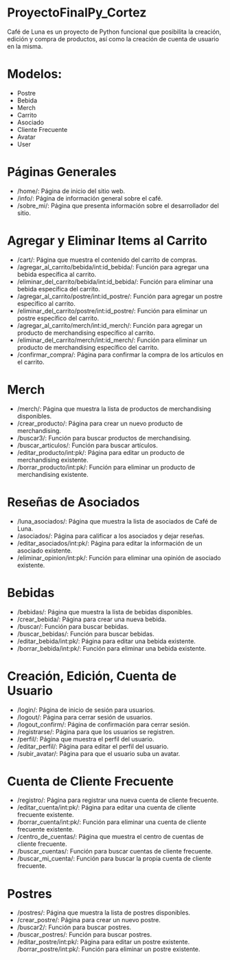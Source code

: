 # ProyectoFinalPy_Cortez
Café de Luna es un proyecto de Python funcional que posibilita la creación, edición y compra de productos, así como la creación de cuenta de usuario en la misma.

# Modelos:
* Postre
* Bebida
* Merch
* Carrito
* Asociado
* Cliente Frecuente
* Avatar
* User
  
# Páginas Generales
* /home/: Página de inicio del sitio web.
* /info/: Página de información general sobre el café.
* /sobre_mi/: Página que presenta información sobre el desarrollador del sitio.

# Agregar y Eliminar Items al Carrito
* /cart/: Página que muestra el contenido del carrito de compras.
* /agregar_al_carrito/bebida/int:id_bebida/: Función para agregar una bebida específica al carrito.
* /eliminar_del_carrito/bebida/int:id_bebida/: Función para eliminar una bebida específica del carrito.
* /agregar_al_carrito/postre/int:id_postre/: Función para agregar un postre específico al carrito.
* /eliminar_del_carrito/postre/int:id_postre/: Función para eliminar un postre específico del carrito.
* /agregar_al_carrito/merch/int:id_merch/: Función para agregar un producto de merchandising específico al carrito.
* /eliminar_del_carrito/merch/int:id_merch/: Función para eliminar un producto de merchandising específico del carrito.
* /confirmar_compra/: Página para confirmar la compra de los artículos en el carrito.

# Merch
* /merch/: Página que muestra la lista de productos de merchandising disponibles.
* /crear_producto/: Página para crear un nuevo producto de merchandising.
* /buscar3/: Función para buscar productos de merchandising.
* /buscar_articulos/: Función para buscar artículos.
* /editar_producto/int:pk/: Página para editar un producto de merchandising existente.
* /borrar_producto/int:pk/: Función para eliminar un producto de merchandising existente.
  
# Reseñas de Asociados
* /luna_asociados/: Página que muestra la lista de asociados de Café de Luna.
* /asociados/: Página para calificar a los asociados y dejar reseñas.
* /editar_asociados/int:pk/: Página para editar la información de un asociado existente.
* /eliminar_opinion/int:pk/: Función para eliminar una opinión de asociado existente.

# Bebidas
* /bebidas/: Página que muestra la lista de bebidas disponibles.
* /crear_bebida/: Página para crear una nueva bebida.
* /buscar/: Función para buscar bebidas.
* /buscar_bebidas/: Función para buscar bebidas.
* /editar_bebida/int:pk/: Página para editar una bebida existente.
* /borrar_bebida/int:pk/: Función para eliminar una bebida existente.

# Creación, Edición, Cuenta de Usuario
* /login/: Página de inicio de sesión para usuarios.
* /logout/: Página para cerrar sesión de usuarios.
* /logout_confirm/: Página de confirmación para cerrar sesión.
* /registrarse/: Página para que los usuarios se registren.
* /perfil/: Página que muestra el perfil del usuario.
* /editar_perfil/: Página para editar el perfil del usuario.
* /subir_avatar/: Página para que el usuario suba un avatar.

# Cuenta de Cliente Frecuente
* /registro/: Página para registrar una nueva cuenta de cliente frecuente.
* /editar_cuenta/int:pk/: Página para editar una cuenta de cliente frecuente existente.
* /borrar_cuenta/int:pk/: Función para eliminar una cuenta de cliente frecuente existente.
* /centro_de_cuentas/: Página que muestra el centro de cuentas de cliente frecuente.
* /buscar_cuentas/: Función para buscar cuentas de cliente frecuente.
* /buscar_mi_cuenta/: Función para buscar la propia cuenta de cliente frecuente.

# Postres
* /postres/: Página que muestra la lista de postres disponibles.
* /crear_postre/: Página para crear un nuevo postre.
* /buscar2/: Función para buscar postres.
* /buscar_postres/: Función para buscar postres.
* /editar_postre/int:pk/: Página para editar un postre existente.
/borrar_postre/int:pk/: Función para eliminar un postre existente.
